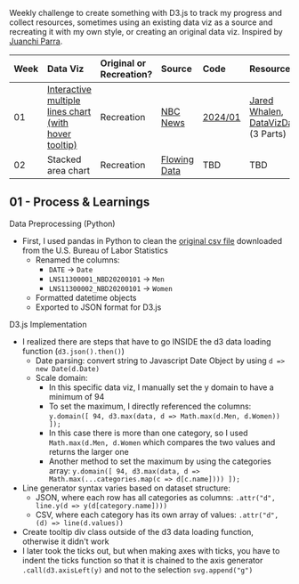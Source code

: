 Weekly challenge to create something with D3.js to track my progress and collect resources, sometimes using an existing data viz as a source and recreating it with my own style, or creating an original data viz. Inspired by <a href="https://github.com/juanchiparra/recreating-with-d3">Juanchi Parra</a>.

| Week | Data Viz | Original or Recreation? | Source | Code | Resources |
| :--- | :--- | :--- | :--- | :--- | :--- |
| 01 | <a href="https://littlebitsandcodes.github.io/d3-weekly/2024/01-line/">Interactive multiple lines chart (with hover tooltip)</a> | Recreation | <a href="https://www.nbcnews.com/data-graphics/labor-force-participation-pre-pandemic-levels-rcna74363">NBC News</a> | <a href="https://github.com/littlebitsandcodes/d3-weekly/tree/main/2024/01-line">2024/01</a> | <a href="https://github.com/jaredwhalen/2024-dvs-mentorship/tree/main/d3">Jared Whalen</a>, <a href="https://www.youtube.com/watch?v=g5bp02-CRAc">DataVizDad</a> (3 Parts)
| 02 | Stacked area chart | Recreation | <a href="https://flowingdata.com/2019/05/22/cost-of-college/">Flowing Data</a> | TBD | TBD
## 01 - Process & Learnings
Data Preprocessing (Python)
- First, I used pandas in Python to clean the <a href="https://github.com/littlebitsandcodes/d3-weekly/blob/main/2024/01-line/data/fredgraph.csv">original csv file</a> downloaded from the U.S. Bureau of Labor Statistics
  - Renamed the columns:
    - `DATE` -> `Date`
    - `LNS11300001_NBD20200101` -> `Men`
    - `LNS11300002_NBD20200101` -> `Women`
  - Formatted datetime objects
  - Exported to JSON format for D3.js
 
D3.js Implementation
- I realized there are steps that have to go INSIDE the d3 data loading function (`d3.json().then()`)
  - Date parsing: convert string to Javascript Date Object by using `d => new Date(d.Date)`
  - Scale domain:
    - In this specific data viz, I manually set the y domain to have a minimum of 94
    - To set the maximum, I directly referenced the columns: `y.domain([ 94, d3.max(data, d => Math.max(d.Men, d.Women)) ]);`
    - In this case there is more than one category, so I used `Math.max(d.Men, d.Women` which compares the two values and returns the larger one
    - Another method to set the maximum by using the categories array: `y.domain([ 94, d3.max(data, d => Math.max(...categories.map(c => d[c.name]))) ]);`
- Line generator syntax varies based on dataset structure:
  - JSON, where each row has all categories as columns: `.attr("d", line.y(d => y(d[category.name])))`
  - CSV, where each category has its own array of values: `.attr("d", (d) => line(d.values))`
- Create tooltip div class outside of the d3 data loading function, otherwise it didn't work
- I later took the ticks out, but when making axes with ticks, you have to indent the ticks function so that it is chained to the axis generator `.call(d3.axisLeft(y)` and not to the selection `svg.append("g")`
